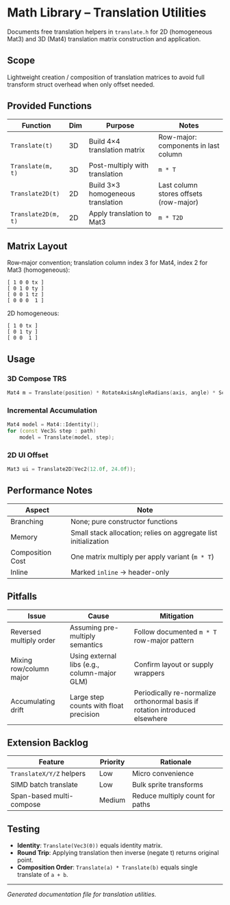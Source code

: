 # Math Library – Translation Utilities

Documents free translation helpers in `translate.h` for 2D (homogeneous Mat3) and 3D (Mat4) translation matrix construction and application.

## Scope

Lightweight creation / composition of translation matrices to avoid full transform struct overhead when only offset needed.

## Provided Functions

| Function | Dim | Purpose | Notes |
|----------|-----|---------|-------|
| `Translate(t)` | 3D | Build 4×4 translation matrix | Row-major: components in last column |
| `Translate(m, t)` | 3D | Post-multiply with translation | `m * T` |
| `Translate2D(t)` | 2D | Build 3×3 homogeneous translation | Last column stores offsets (row-major) |
| `Translate2D(m, t)` | 2D | Apply translation to Mat3 | `m * T2D` |

## Matrix Layout

Row‑major convention; translation column index 3 for Mat4, index 2 for Mat3 (homogeneous):

```text
[ 1 0 0 tx ]
[ 0 1 0 ty ]
[ 0 0 1 tz ]
[ 0 0 0  1 ]
```

2D homogeneous:

```text
[ 1 0 tx ]
[ 0 1 ty ]
[ 0 0  1 ]
```

## Usage

### 3D Compose TRS

```cpp
Mat4 m = Translate(position) * RotateAxisAngleRadians(axis, angle) * Scale(scaleVec);
```

### Incremental Accumulation

```cpp
Mat4 model = Mat4::Identity();
for (const Vec3& step : path)
    model = Translate(model, step);
```

### 2D UI Offset

```cpp
Mat3 ui = Translate2D(Vec2(12.0f, 24.0f));
```

## Performance Notes

| Aspect | Note |
|--------|------|
| Branching | None; pure constructor functions |
| Memory | Small stack allocation; relies on aggregate list initialization |
| Composition Cost | One matrix multiply per apply variant (`m * T`) |
| Inline | Marked `inline` → header-only |

## Pitfalls

| Issue | Cause | Mitigation |
|-------|-------|-----------|
| Reversed multiply order | Assuming pre-multiply semantics | Follow documented `m * T` row-major pattern |
| Mixing row/column major | Using external libs (e.g., column-major GLM) | Confirm layout or supply wrappers |
| Accumulating drift | Large step counts with float precision | Periodically re-normalize orthonormal basis if rotation introduced elsewhere |

## Extension Backlog

| Feature | Priority | Rationale |
|---------|----------|-----------|
| `TranslateX/Y/Z` helpers | Low | Micro convenience |
| SIMD batch translate | Low | Bulk sprite transforms |
| Span-based multi-compose | Medium | Reduce multiply count for paths |

## Testing

- **Identity**: `Translate(Vec3(0))` equals identity matrix.
- **Round Trip**: Applying translation then inverse (negate t) returns original point.
- **Composition Order**: `Translate(a) * Translate(b)` equals single translate of `a + b`.

---

*Generated documentation file for translation utilities.*

